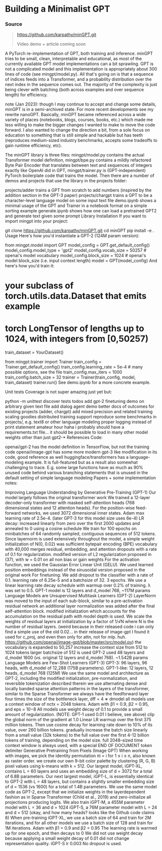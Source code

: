 # Building a Minimalist GPT
### Source
> https://github.com/karpathy/minGPT.git
> 
> Video demo + article coming soon
  
A PyTorch re-implementation of GPT, both training and inference. minGPT tries to be small, clean, interpretable and educational, as most of the currently available GPT model implementations can a bit sprawling. GPT is not a complicated model and this implementation is appropriately about 300 lines of code (see mingpt/model.py). All that's going on is that a sequence of indices feeds into a Transformer, and a probability distribution over the next index in the sequence comes out. The majority of the complexity is just being clever with batching (both across examples and over sequence length) for efficiency.

note (Jan 2023): though I may continue to accept and change some details, minGPT is in a semi-archived state. For more recent developments see my rewrite nanoGPT. Basically, minGPT became referenced across a wide variety of places (notebooks, blogs, courses, books, etc.) which made me less willing to make the bigger changes I wanted to make to move the code forward. I also wanted to change the direction a bit, from a sole focus on education to something that is still simple and hackable but has teeth (reproduces medium-sized industry benchmarks, accepts some tradeoffs to gain runtime efficiency, etc).

The minGPT library is three files: mingpt/model.py contains the actual Transformer model definition, mingpt/bpe.py contains a mildly refactored Byte Pair Encoder that translates between text and sequences of integers exactly like OpenAI did in GPT, mingpt/trainer.py is (GPT-independent) PyTorch boilerplate code that trains the model. Then there are a number of demos and projects that use the library in the projects folder:

projects/adder trains a GPT from scratch to add numbers (inspired by the addition section in the GPT-3 paper)
projects/chargpt trains a GPT to be a character-level language model on some input text file
demo.ipynb shows a minimal usage of the GPT and Trainer in a notebook format on a simple sorting example
generate.ipynb shows how one can load a pretrained GPT2 and generate text given some prompt
Library Installation
If you want to import mingpt into your project:

git clone https://github.com/karpathy/minGPT.git
cd minGPT
pip install -e .
Usage
Here's how you'd instantiate a GPT-2 (124M param version):

from mingpt.model import GPT
model_config = GPT.get_default_config()
model_config.model_type = 'gpt2'
model_config.vocab_size = 50257 # openai's model vocabulary
model_config.block_size = 1024  # openai's model block_size (i.e. input context length)
model = GPT(model_config)
And here's how you'd train it:

# your subclass of torch.utils.data.Dataset that emits example
# torch LongTensor of lengths up to 1024, with integers from [0,50257)
train_dataset = YourDataset()

from mingpt.trainer import Trainer
train_config = Trainer.get_default_config()
train_config.learning_rate = 5e-4 # many possible options, see the file
train_config.max_iters = 1000
train_config.batch_size = 32
trainer = Trainer(train_config, model, train_dataset)
trainer.run()
See demo.ipynb for a more concrete example.

Unit tests
Coverage is not super amazing just yet but:

python -m unittest discover tests
todos
add gpt-2 finetuning demo on arbitrary given text file
add dialog agent demo
better docs of outcomes for existing projects (adder, chargpt)
add mixed precision and related training scaling goodies
distributed training support
reproduce some benchmarks in projects/, e.g. text8 or other language modeling
proper logging instead of print statement amateur hour haha
i probably should have a requirements.txt file...
it should be possible to load in many other model weights other than just gpt2-*
References
Code:

openai/gpt-2 has the model definition in TensorFlow, but not the training code
openai/image-gpt has some more modern gpt-3 like modification in its code, good reference as well
huggingface/transformers has a language-modeling example. It is full-featured but as a result also somewhat challenging to trace. E.g. some large functions have as much as 90% unused code behind various branching statements that is unused in the default setting of simple language modeling
Papers + some implementation notes:

Improving Language Understanding by Generative Pre-Training (GPT-1)
Our model largely follows the original transformer work
We trained a 12-layer decoder-only transformer with masked self-attention heads (768 dimensional states and 12 attention heads). For the position-wise feed-forward networks, we used 3072 dimensional inner states.
Adam max learning rate of 2.5e-4. (later GPT-3 for this model size uses 6e-4)
LR decay: increased linearly from zero over the first 2000 updates and annealed to 0 using a cosine schedule
We train for 100 epochs on minibatches of 64 randomly sampled, contiguous sequences of 512 tokens.
Since layernorm is used extensively throughout the model, a simple weight initialization of N(0, 0.02) was sufficient
bytepair encoding (BPE) vocabulary with 40,000 merges
residual, embedding, and attention dropouts with a rate of 0.1 for regularization.
modified version of L2 regularization proposed in (37), with w = 0.01 on all non bias or gain weights
For the activation function, we used the Gaussian Error Linear Unit (GELU).
We used learned position embeddings instead of the sinusoidal version proposed in the original work
For finetuning: We add dropout to the classifier with a rate of 0.1. learning rate of 6.25e-5 and a batchsize of 32. 3 epochs. We use a linear learning rate decay schedule with warmup over 0.2% of training. λ was set to 0.5.
GPT-1 model is 12 layers and d_model 768, ~117M params
Language Models are Unsupervised Multitask Learners (GPT-2)
LayerNorm was moved to the input of each sub-block, similar to a pre-activation residual network
an additional layer normalization was added after the final self-attention block.
modified initialization which accounts for the accumulation on the residual path with model depth is used. We scale the weights of residual layers at initialization by a factor of 1/√N where N is the number of residual layers. (weird because in their released code i can only find a simple use of the old 0.02... in their release of image-gpt I found it used for c_proj, and even then only for attn, not for mlp. huh. https://github.com/openai/image-gpt/blob/master/src/model.py)
the vocabulary is expanded to 50,257
increase the context size from 512 to 1024 tokens
larger batchsize of 512 is used
GPT-2 used 48 layers and d_model 1600 (vs. original 12 layers and d_model 768). ~1.542B params
Language Models are Few-Shot Learners (GPT-3)
GPT-3: 96 layers, 96 heads, with d_model of 12,288 (175B parameters).
GPT-1-like: 12 layers, 12 heads, d_model 768 (125M)
We use the same model and architecture as GPT-2, including the modified initialization, pre-normalization, and reversible tokenization described therein
we use alternating dense and locally banded sparse attention patterns in the layers of the transformer, similar to the Sparse Transformer
we always have the feedforward layer four times the size of the bottleneck layer, dff = 4 ∗ dmodel
all models use a context window of nctx = 2048 tokens.
Adam with β1 = 0.9, β2 = 0.95, and eps = 10−8
All models use weight decay of 0.1 to provide a small amount of regularization. (NOTE: GPT-1 used 0.01 I believe, see above)
clip the global norm of the gradient at 1.0
Linear LR warmup over the first 375 million tokens. Then use cosine decay for learning rate down to 10% of its value, over 260 billion tokens.
gradually increase the batch size linearly from a small value (32k tokens) to the full value over the first 4-12 billion tokens of training, depending on the model size.
full 2048-sized time context window is always used, with a special END OF DOCUMENT token delimiter
Generative Pretraining from Pixels (Image GPT)
When working with images, we pick the identity permutation πi = i for 1 ≤ i ≤ n, also known as raster order.
we create our own 9-bit color palette by clustering (R, G, B) pixel values using k-means with k = 512.
Our largest model, iGPT-XL, contains L = 60 layers and uses an embedding size of d = 3072 for a total of 6.8B parameters.
Our next largest model, iGPT-L, is essentially identical to GPT-2 with L = 48 layers, but contains a slightly smaller embedding size of d = 1536 (vs 1600) for a total of 1.4B parameters.
We use the same model code as GPT-2, except that we initialize weights in the layerdependent fashion as in Sparse Transformer (Child et al., 2019) and zero-initialize all projections producing logits.
We also train iGPT-M, a 455M parameter model with L = 36 and d = 1024
iGPT-S, a 76M parameter model with L = 24 and d = 512 (okay, and how many heads? looks like the Github code claims 8)
When pre-training iGPT-XL, we use a batch size of 64 and train for 2M iterations, and for all other models we use a batch size of 128 and train for 1M iterations.
Adam with β1 = 0.9 and β2 = 0.95
The learning rate is warmed up for one epoch, and then decays to 0
We did not use weight decay because applying a small weight decay of 0.01 did not change representation quality.
iGPT-S lr 0.003
No dropout is used.
